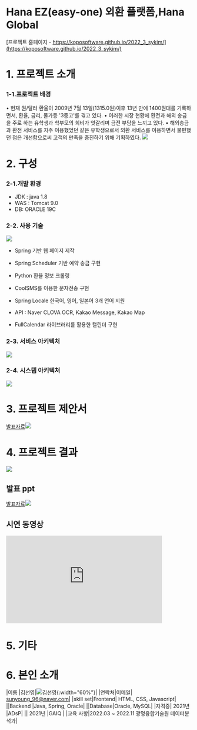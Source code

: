 # Hana EZ(easy-one) 외환 플랫폼,Hana Global
[프로젝트 홈페이지 - https://koposoftware.github.io/2022_3_sykim/](https://koposoftware.github.io/2022_3_sykim/)
# 1. 프로젝트 소개
### 1-1.프로젝트 배경
• 현재 원/달러 환율이 2009년 7월 13일(1315.0원)이후 13년 만에  1400원대를 기록하면서, 환율, 금리, 물가등 '3중고'를 겪고 있다.
• 이러한 시장 현황에 환전과 해외 송금을 주로 하는 유학생과 학부모의 희비가 엇갈리며 금전 부담을 느끼고 있다.
• 해외송금과 환전 서비스를 자주 이용했었던 같은 유학생으로서 외환 서비스를 이용하면서 불편했던 점은 개선함으로써 고객의 만족을 증진하기 위해 기획하였다.
<img src="시장현황.png"/>
# 2. 구성
### 2-1.개발 환경
* JDK : java 1.8
* WAS : Tomcat 9.0
* DB: ORACLE 19C

### 2-2. 사용 기술
<img src="사용기술.png"/>

* Spring 기반 웹 페이지 제작 <br>

* Spring Scheduler 기반 예약 송금 구현<br>

* Python 환율 정보 크롤링<br>

* CoolSMS를 이용한 문자전송 구현<br>

* Spring Locale 한국어, 영어, 일본어 3개 언어 지원<br>

* API : Naver CLOVA OCR, Kakao Message, Kakao Map<br>

* FullCalendar 라이브러리를 활용한 캘린더 구현<br>


### 2-3. 서비스 아키텍처

<img src="서비스아키텍처.png"/>

### 2-4. 시스템 아키텍처

<img src="시스템아키텍처.png"/>

# 3. 프로젝트 제안서

[발표자료<img src="ppt.jpg"/>](/project.pptx)<br>


# 4. 프로젝트 결과

<img src="erd.JPG"/><br>
   
## 발표 ppt

[발표자료<img src="ppt.jpg"/>](/project.pptx)<br>

## 시연 동영상 

<iframe width="424" height="238" src="https://www.youtube.com/embed/reOGfxYJre0" title="YouTube video player" frameborder="0" allow="accelerometer; autoplay; clipboard-write; encrypted-media; gyroscope; picture-in-picture" allowfullscreen></iframe>

# 5. 기타

# 6. 본인 소개
|이름 |김선영|![김선영](/김선영이력서사진.jpg){:width="60%"}|
|연락처|이메일| sunyoung_96@naver.com|
|skill set|Frontend| HTML, CSS, Javascript|
||Backend |Java, Spring, Oracle|
||Database|Oracle, MySQL|
|자격증| 2021년 |ADsP|
|| 2021년 |GAIQ |
|교육 사항|2022.03 ~ 2022.11 광명융합기술원 데이터분석과|

